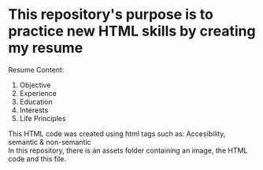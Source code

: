 <h1>
    This repository's purpose is to practice new HTML skills by creating my resume
</h1>

<p>
    Resume Content:
</p>

<ol>
    <li>
        Objective
    </li>
    <li>
        Experience
    </li>
    <li>
        Education
    </li>
    <li>
        Interests
    </li>
    <li>
        Life Principles
    </li>
</ol>

<p>
    This HTML code was created using html tags such as: Accesibility, semantic & non-semantic<br/>
    In this repository, there is an assets folder containing an image, the HTML code and this file.
</p>
